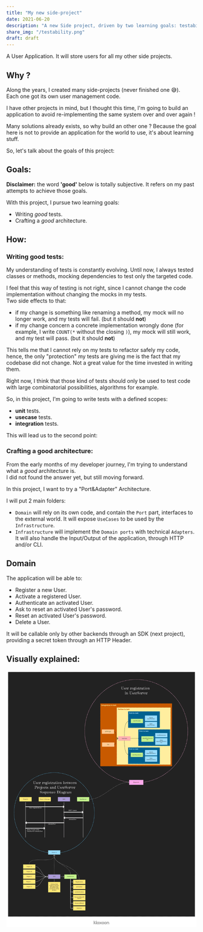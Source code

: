 ```yaml
---
title: "My new side-project"
date: 2021-06-20
description: "A new Side project, driven by two learning goals: testability and code architecture."
share_img: "/testability.png"
draft: draft
---
```


A User Application. It will store users for all my other side projects.

## Why ?

Along the years, I created many side-projects (never finished one :sweat_smile:).  
Each one got its own user management code.

I have other projects in mind, but I thought this time, I'm going to build an application to avoid re-implementing the same system over and over again !

Many solutions already exists, so why build an other one ?
Because the goal here is not to provide an application for the world to use, it's about learning stuff.

So, let's talk about the goals of this project:

## Goals:

**Disclaimer:** the word **'good'** below is totally subjective. It refers on my past attempts to achieve those goals.

With this project, I pursue two learning goals:

- Writing _good_ tests.
- Crafting a _good_ architecture.

## How:

### Writing good tests:

My understanding of tests is constantly evolving.
Until now, I always tested classes or methods, mocking dependencies to test only the targeted code.

I feel that this way of testing is not right, since I cannot change the code implementation without changing the mocks in my tests.  
Two side effects to that: 
  - if my change is something like renaming a method, my mock will no longer work, and my tests will fail. (but it should **not**)
  - if my change concern a concrete implementation wrongly done (for example, I write `COUNT(*` without the closing `)`), my mock will still work, and my test will pass. (but it should **not**)  

This tells me that I cannot rely on my tests to refactor safely my code, hence, the only "protection" my tests are giving me is the fact that my codebase did not change.
Not a great value for the time invested in writing them.

Right now, I think that those kind of tests should only be used to test code with large combinatorial possibilities, algorithms for example.

So, in this project, I'm going to write tests with a defined scopes:
- **unit** tests.
- **usecase** tests.
- **integration** tests.

This will lead us to the second point:

### Crafting a good architecture:

From the early months of my developer journey, I'm trying to understand what a _good_ architecture is.  
I did not found the answer yet, but still moving forward.

In this project, I want to try a "Port&Adapter" Architecture.

I will put 2 main folders:
- `Domain` will rely on its own code, and contain the `Port` part, interfaces to the external world. It will expose
`UseCases` to be used by the `Infrastructure`.
- `Infrastructure` will implement the `Domain ports` with technical `Adapters`. It will also handle the Input/Output of 
the application, through HTTP and/or CLI.

## Domain

The application will be able to:

- Register a new User.
- Activate a registered User.
- Authenticate an activated User.
- Ask to reset an activated User's password.
- Reset an activated User's password.
- Delete a User.

It will be callable only by other backends through an SDK (next project), providing a secret token through an HTTP Header.

## Visually explained: 

[![3 diagrams explaining the new project](/new-project-visually-explained.png)](https://www.nicolas-gomes.com/new-project-visually-explained.png)

